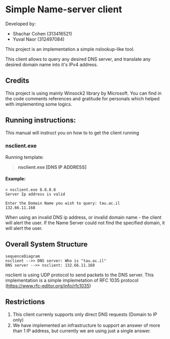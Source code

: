 # Simple Name-server client
Developed by:
* Shachar Cohen (313416521) 
* Yuval Naor (312497084) 

This project is an implementation a simple nslookup-like tool.

This client allows to query any desired DNS server, and translate any desired domain name into it's IPv4 address.

## Credits
This project is using mainly Winsock2 library by Microsoft.
You can find in the code comments references and gratitude for personals which helped with implementing some logics.

## Running instructions:

This manual will instruct you on how to to get the client running

### nsclient.exe

Running template: 
>**nsclient.exe [DNS IP ADDRESS]**

####	**Example**:
	> nsclient.exe 8.8.8.8
	Server Ip address is valid
	
	Enter the Domain Name you wish to query: tau.ac.il
	132.66.11.168
	
When using an invalid DNS ip address, or invalid domain name - the client will alert the user.
If the Name Server could not find the specified domain, it will alert the user.




## Overall System Structure


```mermaid
sequenceDiagram
nsclient -->> DNS server: Who is "tau.ac.il"
DNS server -->> nsclient: 132.66.11.168
```
nsclient is using UDP protocol to send packets to the DNS server.
This implementation is a simple implemetation of RFC 1035 protocol (https://www.rfc-editor.org/info/rfc1035)


 
## Restrictions
1. This client currenly supports only direct DNS requests (Domain to IP only)
2. We have implemented an infrastructure to support an answer of more than 1 IP address, but currently we are using just a single answer.

